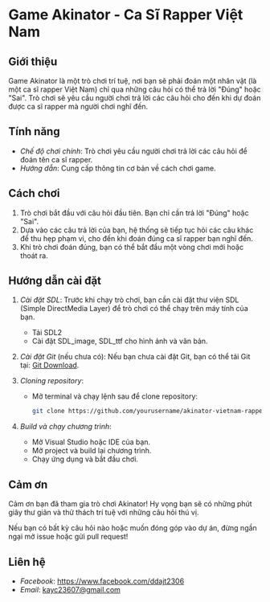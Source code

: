 # Game Akinator - Ca Sĩ Rapper Việt Nam

## Giới thiệu

Game Akinator là một trò chơi trí tuệ, nơi bạn sẽ phải đoán một nhân vật (là một ca sĩ rapper Việt Nam) chỉ qua những câu hỏi có thể trả lời "Đúng" hoặc "Sai". Trò chơi sẽ yêu cầu người chơi trả lời các câu hỏi cho đến khi dự đoán được ca sĩ rapper mà người chơi nghĩ đến.

## Tính năng

- *Chế độ chơi chính*: Trò chơi yêu cầu người chơi trả lời các câu hỏi để đoán tên ca sĩ rapper.
- *Hướng dẫn*: Cung cấp thông tin cơ bản về cách chơi game.

## Cách chơi

1. Trò chơi bắt đầu với câu hỏi đầu tiên. Bạn chỉ cần trả lời "Đúng" hoặc "Sai".
2. Dựa vào các câu trả lời của bạn, hệ thống sẽ tiếp tục hỏi các câu khác để thu hẹp phạm vi, cho đến khi đoán đúng ca sĩ rapper bạn nghĩ đến.
3. Khi trò chơi đoán đúng, bạn có thể bắt đầu một vòng chơi mới hoặc thoát ra.

## Hướng dẫn cài đặt

1. *Cài đặt SDL*: Trước khi chạy trò chơi, bạn cần cài đặt thư viện SDL (Simple DirectMedia Layer) để trò chơi có thể chạy trên máy tính của bạn.
   
   - Tải SDL2
   - Cài đặt SDL_image, SDL_ttf cho hình ảnh và văn bản.

2. *Cài đặt Git* (nếu chưa có): Nếu bạn chưa cài đặt Git, bạn có thể tải Git tại: [Git Download](https://git-scm.com/).

3. *Cloning repository*:
   - Mở terminal và chạy lệnh sau để clone repository:
     ```bash
     git clone https://github.com/yourusername/akinator-vietnam-rapper.git
     ```

4. *Build và chạy chương trình*:
   - Mở Visual Studio hoặc IDE của bạn.
   - Mở project và build lại chương trình.
   - Chạy ứng dụng và bắt đầu chơi.


## Cảm ơn

Cảm ơn bạn đã tham gia trò chơi Akinator! Hy vọng bạn sẽ có những phút giây thư giãn và thử thách trí tuệ với những câu hỏi thú vị.

Nếu bạn có bất kỳ câu hỏi nào hoặc muốn đóng góp vào dự án, đừng ngần ngại mở issue hoặc gửi pull request!

## Liên hệ

- *Facebook*: https://www.facebook.com/ddajt2306
- *Email*: kayc23607@gmail.com

